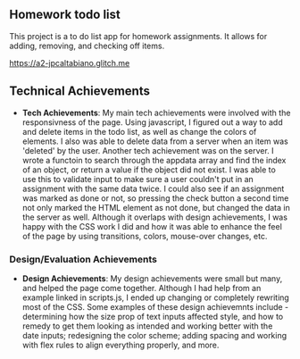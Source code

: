 ## Homework todo list

This project is a to do list app for homework assignments. It allows for adding, removing, and checking off items. 

https://a2-jpcaltabiano.glitch.me

## Technical Achievements
- **Tech Achievements**: My main tech achievements were involved with the responsivness of the page. Using javascript, I figured out a way to add and delete items in the todo list, as well as change the colors of elements. I also was able to delete data from a server when an item was 'deleted' by the user. Another tech achievement was on the server. I wrote a functoin to search through the appdata array and find the index of an object, or return a value if the object did not exist. I was able to use this to validate input to make sure a user couldn't put in an assignment with the same data twice. I could also see if an assignment was marked as done or not, so pressing the check button a second time not only marked the HTML element as not done, but changed the data in the server as well. Although it overlaps with design achievements, I was happy with the CSS work I did and how it was able to enhance the feel of the page by using transitions, colors, mouse-over changes, etc. 

### Design/Evaluation Achievements
- **Design Achievements**: My design achievements were small but many, and helped the page come together. Although I had help from an example linked in scripts.js, I ended up changing or completely rewriting most of the CSS. Some examples of these design achievemnts include - determining how the size prop of text inputs affected style, and how to remedy to get them looking as intended and working better with the date inputs; redesigning the color scheme; adding spacing and working with flex rules to align everything properly, and more. 